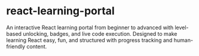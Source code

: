 
# react-learning-portal
An interactive React learning portal from beginner to advanced with level-based unlocking, badges, and live code execution. Designed to make learning React easy, fun, and structured with progress tracking and human-friendly content.


